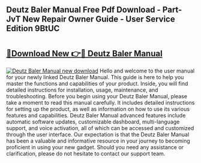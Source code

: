 ## Deutz Baler Manual Free Pdf Download - Part-JvT New Repair Owner Guide - User Service Edition 9BtUC

# <h2><a href="http://bc53896.oget.top/?id=Deutz+Baler+Manual">🔗Download New 👉🔴 Deutz Baler Manual</a></h2>

[![Deutz Baler Manual new download](https://i.imgur.com/5g1atiW.png)](http://bc53896.oget.top/?id=Deutz+Baler+Manual)
Hello and welcome to the user manual for your newly linked Deutz Baler Manual. This guide is here to help you master the functions and capabilities of your product. Inside, you will find detailed instructions for installation, usage, maintenance, and troubleshooting. Before you begin using your Deutz Baler Manual, please take a moment to read this manual carefully. It includes detailed instructions for setting up the product, as well as information on how to use its various features and capabilities. Deutz Baler Manual advanced features include automatic software updates, customizable dashboard, multi-language support, and voice activation, all of which can be accessed and customized through the user interface. Our expectation is that the Deutz Baler Manual has been a valuable and informative resource in your journey to becoming proficient in using your new gadget. Should you need any assistance or clarification, please do not hesitate to contact our support team.
